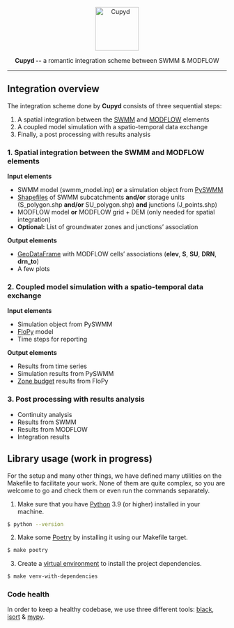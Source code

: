 <p align="center">
  <img width="100" height="100" src="https://emojipedia-us.s3.dualstack.us-west-1.amazonaws.com/thumbs/320/apple/325/heart-with-arrow_1f498.png" alt="Cupyd">
</p>

<p align="center"><strong>Cupyd --</strong> a romantic integration scheme between SWMM & MODFLOW</p>

---

## Integration overview

The integration scheme done by **Cupyd** consists of three sequential steps:
1. A spatial integration between the [SWMM] and [MODFLOW] elements
2. A coupled model simulation with a spatio-temporal data exchange
3. Finally, a post processing with results analysis

### 1. Spatial integration between the SWMM and MODFLOW elements

**Input elements**
- SWMM model (swmm_model.inp) **or** a simulation object from [PySWMM]
- [Shapefiles](https://en.wikipedia.org/wiki/Shapefile) of
  SWMM subcatchments **and/or** storage units (S_polygon.shp **and/or** SU_polygon.shp)
  **and** junctions (J_points.shp)
- MODFLOW model **or** MODFLOW grid + DEM
  (only needed for spatial integration)
- **Optional:** List of groundwater zones and junctions’ association

**Output elements**
- [GeoDataFrame](https://geopandas.org/en/stable/docs/reference/api/geopandas.GeoDataFrame.html)
  with MODFLOW cells’ associations (**elev**, **S**, **SU**, **DRN**, **drn_to**)
- A few plots

### 2. Coupled model simulation with a spatio-temporal data exchange

**Input elements**
- Simulation object from PySWMM
- [FloPy] model
- Time steps for reporting

**Output elements**
- Results from time series
- Simulation results from PySWMM
- [Zone budget](https://flopy.readthedocs.io/en/latest/source/flopy.utils.zonbud.html) results from FloPy

### 3. Post processing with results analysis

- Continuity analysis
- Results from SWMM
- Results from MODFLOW
- Integration results

## Library usage (work in progress)

For the setup and many other things, we have defined many utilities on the Makefile to facilitate your work.
None of them are quite complex, so you are welcome to go and check them or even run the commands separately.

1. Make sure that you have [Python](https://www.python.org) 3.9 (or higher) installed in your machine.

```sh
$ python --version
```

2. Make some [Poetry](https://python-poetry.org) by installing it using our Makefile target.

```sh
$ make poetry
```

3. Create a [virtual environment](https://docs.python.org/3/library/venv.html) to install the project dependencies.

```sh
$ make venv-with-dependencies
```

### Code health

In order to keep a healthy codebase, we use three different tools:
[black](https://github.com/psf/black),
[isort](https://github.com/PyCQA/isort) &
[mypy](https://github.com/python/mypy).

[modflow]:https://en.wikipedia.org/wiki/MODFLOW
[flopy]:https://github.com/modflowpy/flopy

[swmm]:https://en.wikipedia.org/wiki/Storm_Water_Management_Model
[pyswmm]:https://github.com/OpenWaterAnalytics/pyswmm
